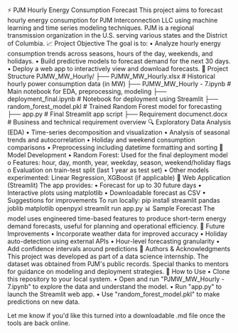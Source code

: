 
⚡ PJM Hourly Energy Consumption Forecast
This project aims to forecast hourly energy consumption for PJM Interconnection LLC using machine learning and time series modeling techniques. PJM is a regional transmission organization in the U.S. serving various states and the District of Columbia.
📈 Project Objective
The goal is to:
• Analyze hourly energy consumption trends across seasons, hours of the day, weekends, and holidays.
• Build predictive models to forecast demand for the next 30 days.
• Deploy a web app to interactively view and download forecasts.
📂 Project Structure
PJMW_MW_Hourly/
├── PJMW_MW_Hourly.xlsx # Historical hourly power consumption data (in MW)
├── PJMW_MW_Hourly - 7.ipynb # Main notebook for EDA, preprocessing, modeling
├── deployment_final.ipynb # Notebook for deployment using Streamlit
├── random_forest_model.pkl # Trained Random Forest model for forecasting
├── app.py # Final Streamlit app script
├── Requirement documenct.docx # Business and technical requirement overview
🔍 Exploratory Data Analysis (EDA)
• Time-series decomposition and visualization
• Analysis of seasonal trends and autocorrelation
• Holiday and weekend consumption comparisons
• Preprocessing including datetime formatting and sorting
🔧 Model Development
•	Random Forest: Used for the final deployment model
o	Features: hour, day, month, year, weekday, season, weekend/holiday flags
o	Evaluation on train-test split (last 1 year as test set)
•	Other models experimented: Linear Regression, XGBoost (if applicable)
🚀 Web Application (Streamlit)
The app provides:
•	Forecast for up to 30 future days
•	Interactive plots using matplotlib
•	Downloadable forecast as CSV
•	Suggestions for improvements
To run locally:
pip install streamlit pandas joblib matplotlib openpyxl
streamlit run app.py
📊 Sample Forecast
The model uses engineered time-based features to produce short-term energy demand forecasts, useful for planning and operational efficiency.
📌 Future Improvements
• Incorporate weather data for improved accuracy
• Holiday auto-detection using external APIs
• Hour-level forecasting granularity
• Add confidence intervals around predictions
📝 Authors & Acknowledgments
This project was developed as part of a data science internship. The dataset was obtained from PJM's public records. Special thanks to mentors for guidance on modeling and deployment strategies.
📌 How to Use
• Clone this repository to your local system.
• Open and run "PJMW_MW_Hourly - 7.ipynb" to explore the data and understand the model.
• Run "app.py" to launch the Streamlit web app.
• Use "random_forest_model.pkl" to make predictions on new data.
 
Let me know if you'd like this turned into a downloadable .md file once the tools are back online.

